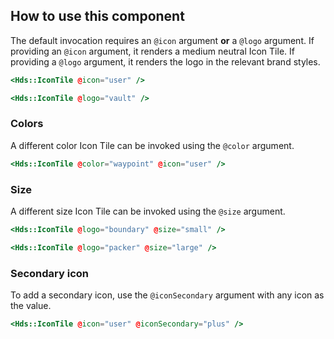 ## How to use this component

The default invocation requires an `@icon` argument **or** a `@logo` argument. If providing an `@icon` argument, it renders a medium neutral Icon Tile. If providing a `@logo` argument, it renders the logo in the relevant brand styles.

```handlebars
<Hds::IconTile @icon="user" />
```

```handlebars
<Hds::IconTile @logo="vault" />
```

### Colors

A different color Icon Tile can be invoked using the `@color` argument.

```handlebars
<Hds::IconTile @color="waypoint" @icon="user" />
```

### Size

A different size Icon Tile can be invoked using the `@size` argument.

```handlebars
<Hds::IconTile @logo="boundary" @size="small" />
```

```handlebars
<Hds::IconTile @logo="packer" @size="large" />
```

### Secondary icon

To add a secondary icon, use the `@iconSecondary` argument with any icon as the value.

```handlebars
<Hds::IconTile @icon="user" @iconSecondary="plus" />
```